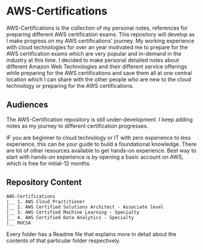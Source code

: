 # AWS-Certifications

AWS-Certifications is the collection of my personal notes, references for preparing different AWS certification exams. This repository will develop as I make progress on my AWS certifications' journey. My working experience with cloud technologies for over an year motivated me to prepare for the AWS certification exams which are very popular and in-demand in the industry at this time. I decided to make personal detailed notes about different Amazon Web Technologies and their different service offerings while preparing for the AWS certifications and save them all at one central location which I can share with the other people who are new to the cloud technology or preparing for the AWS certifications.

## Audiences

The AWS-Certification repository is still under-development. I keep adding notes as my journey to different certification progresses.

IF you are beginner to cloud technology or IT with zero experience to less experience, this can be your guide to build a foundational knowledge. There are lot of other resources available to get hands-on experience. Best way to start with hands-on experience is by opening a basic account on AWS, which is free for initial-12 months.

## Repository Content

```
AWS-Certifications
|__ 1. AWS Cloud Practitioner
|__ 2. AWS Certified Solutions Architect - Associate level
|__ 3. AWS Certified Machine Learning - Specialty
|__ 4. AWS Certified Data Analytics - Specialty
|__ RHCSA
```

Every folder has a Readme file that explains more in detail about the contents of that particular folder respectively. 